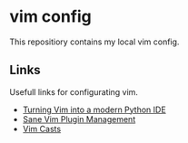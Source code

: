 # vim config

This repositiory contains my local vim config.


## Links
Usefull links for configurating vim.

* [Turning Vim into a modern Python IDE](http://sontek.net/turning-vim-into-a-modern-python-ide)
* [Sane Vim Plugin Management](http://www.charlietanksley.net/philtex/sane-vim-plugin-management/)
* [Vim Casts](http://vimcasts.org/episodes/archive)
